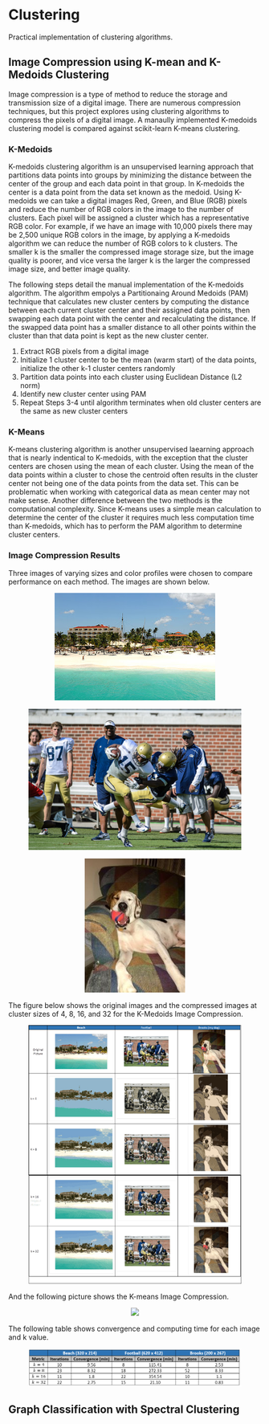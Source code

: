 # Clustering
Practical implementation of clustering algorithms.

## Image Compression using K-mean and K-Medoids Clustering

Image compression is a type of method to reduce the storage and transmission size of a digital image. There are numerous compression techniques, but this project explores using  clustering algorithms to compress the pixels of a digital image. A manaully implemented K-medoids clustering model is compared against scikit-learn K-means clustering.

### K-Medoids

K-medoids clustering algorithm is an unsupervised learning approach that partitions data points into groups by minimizing the distance between the center of the group and each data point in that group. In K-medoids the center is a data point from the data set known as the medoid. Using K-medoids we can take a digital images Red, Green, and Blue (RGB) pixels and reduce the number of RGB colors in the image to the number of clusters. Each pixel will be assigned a cluster which has a representative RGB color. For example, if we have an image with 10,000 pixels there may be 2,500 unique RGB colors in the image, by applying a K-medoids algorithm we can reduce the number of RGB colors to k clusters. The smaller k is the smaller the compressed image storage size, but the image quality is poorer, and vice versa the larger k is the larger the compressed image size, and better image quality.

The following steps detail the manual implementation of the K-medoids algorithm. The algorithm empolys a Partitionaing Around Medoids (PAM) technique that calculates new cluster centers by computing the distance between each current cluster center and their assigned data points, then swapping each data point with the center and recalculating the distance. If the swapped data point has a smaller distance to all other points within the cluster than that data point is kept as the new cluster center.

1. Extract RGB pixels from a digital image
2. Initialize 1 cluster center to be the mean (warm start) of the data points, initialize the other k-1 cluster centers randomly
3. Partition data points into each cluster using Euclidean Distance (L2 norm)
4. Identify new cluster center using PAM
5. Repeat Steps 3-4 until algorithm terminates when old cluster centers are the same as new cluster centers

### K-Means

K-means clustering algorithm is another unsupervised laearning approach that is nearly indentical to K-medoids, with the exception that the cluster centers are chosen using the mean of each cluster. Using the mean of the data points within a cluster to chose the centroid often results in the cluster center not being one of the data points from the data set. This can be problematic when working with categorical data as mean center may not make sense. Another difference between the two methods is the computational complexity. Since K-means uses a simple mean calculation to determine the center of the cluster it requires much less computation time than K-medoids, which has to perform the PAM algorithm to determine cluster centers.

### Image Compression Results

Three images of varying sizes and color profiles were chosen to compare performance on each method. The images are shown below.

 <p align="center">
  </p>
<figure>
  <p align="center">
    <img src="https://github.com/bwalzer4/Clustering/blob/main/visuals/beach.bmp?raw=True" />
  </p>
</figure>

 <p align="center">
  </p>
<figure>
  <p align="center">
    <img src="https://github.com/bwalzer4/Clustering/blob/main/visuals/football.bmp?raw=True" />
  </p>
</figure>

 <p align="center">
  </p>
<figure>
  <p align="center">
    <img src="https://github.com/bwalzer4/Clustering/blob/main/visuals/brooks.jpg?raw=True" />
  </p>
</figure>

The figure below shows the original images and the compressed images at cluster sizes of 4, 8, 16, and 32 for the K-Medoids Image Compression.

 <p align="center">
  </p>
<figure>
  <p align="center">
    <img src="https://github.com/bwalzer4/Clustering/blob/main/visuals/medoids_picture_table.png?raw=True" />
  </p>
</figure>

And the following picture shows the K-means Image Compression.

 <p align="center">
  </p>
<figure>
  <p align="center">
    <img src="https://github.com/bwalzer4/Clustering/blob/main/visuals/means_picture_table.png?raw=True" />
  </p>
</figure>

The following table shows convergence and computing time for each image and k value.

<p align="center">
  </p>
<figure>
  <p align="center">
    <img src="https://github.com/bwalzer4/Clustering/blob/main/visuals/Comparison%20Table.png?raw=True" />
  </p>
</figure>





## Graph Classification with Spectral Clustering

